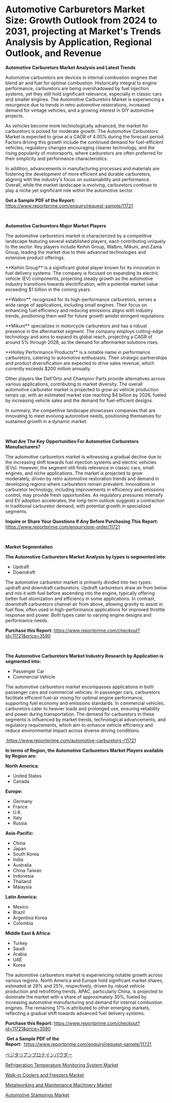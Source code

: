 <p><h1>Automotive Carburetors Market Size: Growth Outlook from 2024 to 2031, projecting at Market's Trends Analysis by Application, Regional Outlook, and Revenue</h1></p><p><strong>Automotive Carburetors Market Analysis and Latest Trends</strong></p>
<p><p>Automotive carburetors are devices in internal combustion engines that blend air and fuel for optimal combustion. Historically integral to engine performance, carburetors are being overshadowed by fuel injection systems, yet they still hold significant relevance, especially in classic cars and smaller engines. The Automotive Carburetors Market is experiencing a resurgence due to trends in retro automotive restorations, increased demand for vintage vehicles, and a growing interest in DIY automotive projects.</p><p>As vehicles become more technologically advanced, the market for carburetors is poised for moderate growth. The Automotive Carburetors Market is expected to grow at a CAGR of 4.00% during the forecast period. Factors driving this growth include the continued demand for fuel-efficient vehicles, regulatory changes encouraging cleaner technology, and the rising popularity of motorsports, where carburetors are often preferred for their simplicity and performance characteristics.</p><p>In addition, advancements in manufacturing processes and materials are fostering the development of more efficient and durable carburetors, aligning with the industry's focus on sustainability and performance. Overall, while the market landscape is evolving, carburetors continue to play a niche yet significant role within the automotive sector.</p></p>
<p><strong>Get a Sample PDF of the Report:&nbsp;</strong> <a href="https://www.reportprime.com/enquiry/request-sample/11721">https://www.reportprime.com/enquiry/request-sample/11721</a></p>
<p>&nbsp;</p>
<p><strong>Automotive Carburetors Major Market Players</strong></p>
<p><p>The automotive carburetors market is characterized by a competitive landscape featuring several established players, each contributing uniquely to the sector. Key players include Keihin Group, Walbro, Mikuni, and Zama Group, leading the market due to their advanced technologies and extensive product offerings.</p><p>**Keihin Group** is a significant global player known for its innovation in fuel delivery systems. The company is focused on expanding its electric vehicle (EV) components, projecting steady growth as the automotive industry transitions towards electrification, with a potential market value exceeding $1 billion in the coming years.</p><p>**Walbro**, recognized for its high-performance carburetors, serves a wide range of applications, including small engines. Their focus on enhancing fuel efficiency and reducing emissions aligns with industry trends, positioning them well for future growth amidst stringent regulations.</p><p>**Mikuni** specializes in motorcycle carburetors and has a robust presence in the aftermarket segment. The company employs cutting-edge technology and aims to expand its global reach, projecting a CAGR of around 5% through 2028, as the demand for aftermarket solutions rises.</p><p>**Holley Performance Products** is a notable name in performance carburetors, catering to automotive enthusiasts. Their strategic partnerships and product diversification are expected to drive sales revenue, which currently exceeds $200 million annually.</p><p>Other players like Dell'Orto and Champion Parts provide alternatives across various applications, contributing to market diversity. The overall automotive carburetor market is projected to grow as vehicle production ramps up, with an estimated market size reaching $4 billion by 2026, fueled by increasing vehicle sales and the demand for fuel-efficient designs. </p><p>In summary, the competitive landscape showcases companies that are innovating to meet evolving automotive needs, positioning themselves for sustained growth in a dynamic market.</p></p>
<p>&nbsp;</p>
<p><strong>What Are The Key Opportunities For Automotive Carburetors Manufacturers?</strong></p>
<p><p>The automotive carburetors market is witnessing a gradual decline due to the increasing shift towards fuel injection systems and electric vehicles (EVs). However, the segment still finds relevance in classic cars, small engines, and niche applications. The market is projected to grow moderately, driven by retro automotive restoration trends and demand in developing regions where carburetors remain prevalent. Innovations in carburetor technology, including improvements in efficiency and emissions control, may provide fresh opportunities. As regulatory pressures intensify and EV adoption accelerates, the long-term outlook suggests a contraction in traditional carburetor demand, with potential growth in specialized segments.</p></p>
<p><strong>Inquire or Share Your Questions If Any Before Purchasing This Report:</strong> <a href="https://www.reportprime.com/enquiry/pre-order/11721">https://www.reportprime.com/enquiry/pre-order/11721</a></p>
<p>&nbsp;</p>
<p><strong>Market Segmentation</strong></p>
<p><strong>The Automotive Carburetors Market Analysis by types is segmented into:</strong></p>
<p><ul><li>Updraft</li><li>Downdraft</li></ul></p>
<p><p>The automotive carburetor market is primarily divided into two types: updraft and downdraft carburetors. Updraft carburetors draw air from below and mix it with fuel before ascending into the engine, typically offering better fuel atomization and efficiency in some applications. In contrast, downdraft carburetors channel air from above, allowing gravity to assist in fuel flow, often used in high-performance applications for improved throttle response and power. Both types cater to varying engine designs and performance needs.</p></p>
<p><strong>Purchase this Report:&nbsp;</strong><a href="https://www.reportprime.com/checkout?id=11721&price=3590">https://www.reportprime.com/checkout?id=11721&price=3590</a></p>
<p>&nbsp;</p>
<p><strong>The Automotive Carburetors Market Industry Research by Application is segmented into:</strong></p>
<p><ul><li>Passenger Car</li><li>Commercial Vehicle</li></ul></p>
<p><p>The automotive carburetors market encompasses applications in both passenger cars and commercial vehicles. In passenger cars, carburetors facilitate efficient fuel-air mixing for optimal engine performance, supporting fuel economy and emissions standards. In commercial vehicles, carburetors cater to heavier loads and prolonged use, ensuring reliability and power during transportation. The demand for carburetors in these segments is influenced by market trends, technological advancements, and regulatory requirements, which aim to enhance vehicle efficiency and reduce environmental impact across diverse driving conditions.</p></p>
<p><a href="https://www.reportprime.com/automotive-carburetors-r11721">&nbsp;https://www.reportprime.com/automotive-carburetors-r11721</a></p>
<p><strong>In terms of Region, the Automotive Carburetors Market Players available by Region are:</strong></p>
<p>
    <p> <strong> North America: </strong>
        <ul>
            <li>United States</li>
            <li>Canada</li>
        </ul>
        </p> 
    <p> <strong> Europe: </strong>
        <ul>
            <li>Germany</li>
            <li>France</li>
            <li>U.K.</li>
            <li>Italy</li>
            <li>Russia</li>
        </ul>
        </p> 
    <p> <strong> Asia-Pacific: </strong>
        <ul>
            <li>China</li>
            <li>Japan</li>
            <li>South Korea</li>
            <li>India</li>
            <li>Australia</li>
            <li>China Taiwan</li>
            <li>Indonesia</li>
            <li>Thailand</li>
            <li>Malaysia</li>
        </ul>
        </p> 
    <p> <strong> Latin America: </strong>
        <ul>
            <li>Mexico</li>
            <li>Brazil</li>
            <li>Argentina Korea</li>
            <li>Colombia</li>
        </ul>
        </p> 
    <p> <strong> Middle East & Africa: </strong>
        <ul>
            <li>Turkey</li>
            <li>Saudi</li>
            <li>Arabia</li>
            <li>UAE</li>
            <li>Korea</li>
        </ul>
    </p>
    </p>
<p><p>The automotive carburetors market is experiencing notable growth across various regions. North America and Europe hold significant market shares, estimated at 28% and 25%, respectively, driven by robust vehicle production and retrofitting trends. APAC, particularly China, is projected to dominate the market with a share of approximately 30%, fueled by increasing automotive manufacturing and demand for internal combustion engines. The remaining 17% is attributed to other emerging markets, reflecting a gradual shift towards advanced fuel delivery systems.</p></p>
<p><strong>Purchase this Report: </strong><a href="https://www.reportprime.com/checkout?id=11721&price=3590">https://www.reportprime.com/checkout?id=11721&price=3590</a></p>
<p>&nbsp;<strong>Get a Sample PDF of the Report:&nbsp;&nbsp;</strong><a href="https://www.reportprime.com/enquiry/request-sample/11721">https://www.reportprime.com/enquiry/request-sample/11721</a></p>
<p><strong></strong></p>
<p><p><a href="https://medium.com/@tiffanycooper7272/%E3%83%99%E3%82%B8%E3%82%BF%E3%83%AA%E3%82%A2%E3%83%B3%E3%83%97%E3%83%AD%E3%83%86%E3%82%A4%E3%83%B3%E3%83%91%E3%82%A6%E3%83%80%E3%83%BC%E5%B8%82%E5%A0%B4%E6%8C%87%E6%A8%99-%E5%B8%82%E5%A0%B4%E8%A6%8F%E6%A8%A1-%E5%9C%B0%E5%9F%9F%E5%88%A5%E5%88%86%E6%9E%90-%E5%B8%82%E5%A0%B4%E3%83%97%E3%83%AC%E3%82%A4%E3%83%A4%E3%83%BC%E5%88%86%E6%9E%90-%E4%BA%88%E6%B8%AC-2024%E5%B9%B4-2031%E5%B9%B4-a0b2f28c1ffe">ベジタリアンプロテインパウダー</a></p><p><a href="https://medium.com/@calekuhlman/global-refrigeration-temperature-monitoring-system-market-size-is-expected-to-reach-at-a-cagr-of-5-8-58d31e3a52f4">Refrigeration Temperature Monitoring System Market</a></p><p><a href="https://issuu.com/reportprime-2/docs/walk-in-coolers-and-freezers-market_6b91a01ba03d67">Walk-in Coolers and Freezers Market</a></p><p><a href="https://issuu.com/reportprime-2/docs/metalworking-and-maintenance-machin_1578c462834da2">Metalworking and Maintenance Machinery Market</a></p><p><a href="https://github.com/mahnoor2003/Market-Research-Report-List-6/blob/main/automotive-stampings-market.md">Automotive Stampings Market</a></p></p>